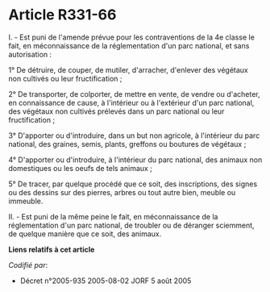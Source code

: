# Article R331-66

I. - Est puni de l'amende prévue pour les contraventions de la 4e classe le fait, en méconnaissance de la réglementation d'un
parc national, et sans autorisation :

1° De détruire, de couper, de mutiler, d'arracher, d'enlever des végétaux non cultivés ou leur fructification ;

2° De transporter, de colporter, de mettre en vente, de vendre ou d'acheter, en connaissance de cause, à l'intérieur ou à
l'extérieur d'un parc national, des végétaux non cultivés prélevés dans un parc national ou leur fructification ;

3° D'apporter ou d'introduire, dans un but non agricole, à l'intérieur du parc national, des graines, semis, plants, greffons
ou boutures de végétaux ;

4° D'apporter ou d'introduire, à l'intérieur du parc national, des animaux non domestiques ou les oeufs de tels animaux ;

5° De tracer, par quelque procédé que ce soit, des inscriptions, des signes ou des dessins sur des pierres, arbres ou tout
autre bien, meuble ou immeuble.

II. - Est puni de la même peine le fait, en méconnaissance de la réglementation d'un parc national, de troubler ou de
déranger sciemment, de quelque manière que ce soit, des animaux.

**Liens relatifs à cet article**

_Codifié par_:

  - Décret n°2005-935 2005-08-02 JORF 5 août 2005
